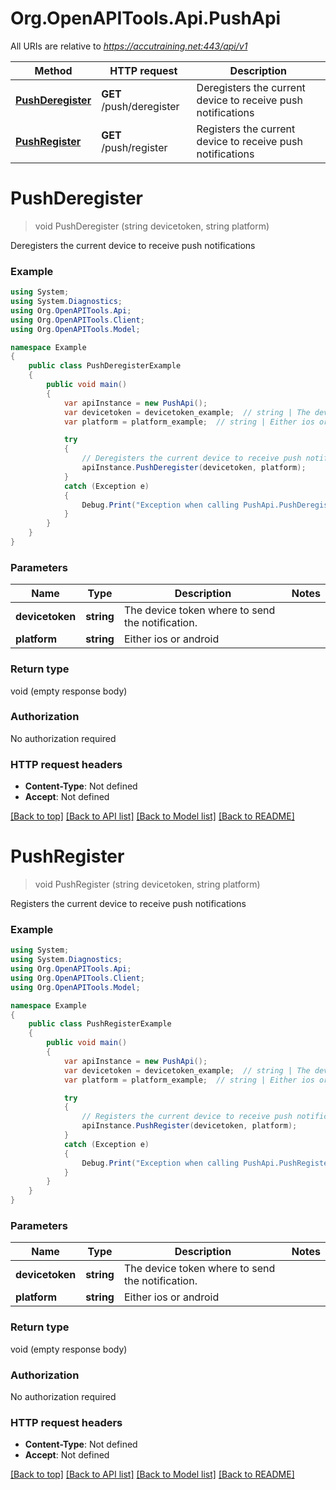 # Org.OpenAPITools.Api.PushApi

All URIs are relative to *https://accutraining.net:443/api/v1*

Method | HTTP request | Description
------------- | ------------- | -------------
[**PushDeregister**](PushApi.md#pushderegister) | **GET** /push/deregister | Deregisters the current device to receive push notifications
[**PushRegister**](PushApi.md#pushregister) | **GET** /push/register | Registers the current device to receive push notifications


<a name="pushderegister"></a>
# **PushDeregister**
> void PushDeregister (string devicetoken, string platform)

Deregisters the current device to receive push notifications

### Example
```csharp
using System;
using System.Diagnostics;
using Org.OpenAPITools.Api;
using Org.OpenAPITools.Client;
using Org.OpenAPITools.Model;

namespace Example
{
    public class PushDeregisterExample
    {
        public void main()
        {
            var apiInstance = new PushApi();
            var devicetoken = devicetoken_example;  // string | The device token where to send the notification.
            var platform = platform_example;  // string | Either ios or android

            try
            {
                // Deregisters the current device to receive push notifications
                apiInstance.PushDeregister(devicetoken, platform);
            }
            catch (Exception e)
            {
                Debug.Print("Exception when calling PushApi.PushDeregister: " + e.Message );
            }
        }
    }
}
```

### Parameters

Name | Type | Description  | Notes
------------- | ------------- | ------------- | -------------
 **devicetoken** | **string**| The device token where to send the notification. | 
 **platform** | **string**| Either ios or android | 

### Return type

void (empty response body)

### Authorization

No authorization required

### HTTP request headers

 - **Content-Type**: Not defined
 - **Accept**: Not defined

[[Back to top]](#) [[Back to API list]](../README.md#documentation-for-api-endpoints) [[Back to Model list]](../README.md#documentation-for-models) [[Back to README]](../README.md)

<a name="pushregister"></a>
# **PushRegister**
> void PushRegister (string devicetoken, string platform)

Registers the current device to receive push notifications

### Example
```csharp
using System;
using System.Diagnostics;
using Org.OpenAPITools.Api;
using Org.OpenAPITools.Client;
using Org.OpenAPITools.Model;

namespace Example
{
    public class PushRegisterExample
    {
        public void main()
        {
            var apiInstance = new PushApi();
            var devicetoken = devicetoken_example;  // string | The device token where to send the notification.
            var platform = platform_example;  // string | Either ios or android

            try
            {
                // Registers the current device to receive push notifications
                apiInstance.PushRegister(devicetoken, platform);
            }
            catch (Exception e)
            {
                Debug.Print("Exception when calling PushApi.PushRegister: " + e.Message );
            }
        }
    }
}
```

### Parameters

Name | Type | Description  | Notes
------------- | ------------- | ------------- | -------------
 **devicetoken** | **string**| The device token where to send the notification. | 
 **platform** | **string**| Either ios or android | 

### Return type

void (empty response body)

### Authorization

No authorization required

### HTTP request headers

 - **Content-Type**: Not defined
 - **Accept**: Not defined

[[Back to top]](#) [[Back to API list]](../README.md#documentation-for-api-endpoints) [[Back to Model list]](../README.md#documentation-for-models) [[Back to README]](../README.md)

